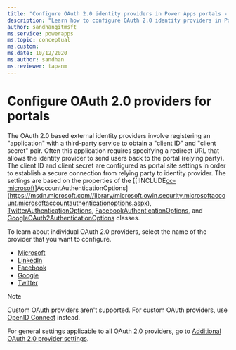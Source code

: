 ```yaml
---
title: "Configure OAuth 2.0 identity providers in Power Apps portals - such as Microsoft, LinkedIn, Facebook, Google, and Twitter. | MicrosoftDocs"
description: "Learn how to configure OAuth 2.0 identity providers in Power Apps portals - such as Microsoft, LinkedIn, Facebook, Google, and Twitter."
author: sandhangitmsft
ms.service: powerapps
ms.topic: conceptual
ms.custom: 
ms.date: 10/12/2020
ms.author: sandhan
ms.reviewer: tapanm
---
```


# Configure OAuth 2.0 providers for portals

The OAuth 2.0 based external identity providers involve registering an "application" with a third-party service to obtain a "client ID" and "client secret" pair. Often this application requires specifying a redirect URL that allows the identity provider to send users back to the portal (relying party). The client ID and client secret are configured as portal site settings in order to establish a secure connection from relying party to identity provider. The settings are based on the properties of the [[!INCLUDE[cc-microsoft](../../../includes/cc-microsoft.md)]AccountAuthenticationOptions](https://msdn.microsoft.com//library/microsoft.owin.security.microsoftaccount.microsoftaccountauthenticationoptions.aspx), [TwitterAuthenticationOptions](https://msdn.microsoft.com//library/microsoft.owin.security.twitter.twitterauthenticationoptions.aspx), [FacebookAuthenticationOptions](https://msdn.microsoft.com//library/microsoft.owin.security.facebook.facebookauthenticationoptions.aspx), and [GoogleOAuth2AuthenticationOptions](https://msdn.microsoft.com//library/microsoft.owin.security.google.googleoauth2authenticationoptions.aspx) classes.  

To learn about individual OAuth 2.0 providers, select the name of the provider that you want to configure.

- [Microsoft](configure-oauth2-microsoft.md)
- [LinkedIn](configure-oauth2-linkedin.md)
- [Facebook](configure-oauth2-facebook.md)
- [Google](configure-oauth2-google.md)
- [Twitter](configure-oauth2-twitter.md)

> [!NOTE]
> Custom OAuth providers aren't supported. For custom OAuth providers, use [OpenID Connect](configure-openid-provider.md) instead.

For general settings applicable to all OAuth 2.0 providers, go to [Additional OAuth 2.0 provider settings](configure-oauth2-settings.md).
